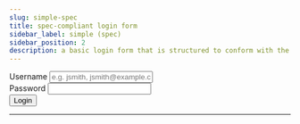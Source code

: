 ```yaml
---
slug: simple-spec
title: spec-compliant login form
sidebar_label: simple (spec)
sidebar_position: 2
description: a basic login form that is structured to conform with the standard autocomplete spec, and contains valid autocomplete attributes on all fields and will POST the input values on submit
---
```


<div class="container margin-vert--xl">
  <div class="row">
    <div class="card col col--12 padding--md">
      <form
        class="card__body"
        method="POST"
        action="/login"
      >
        <div class="row margin-bottom--md">
          <label for="username" class="margin-right--sm">Username</label>
          <input
            autocomplete="username"
            id="username"
            name="username"
            placeholder="e.g. jsmith, jsmith@example.com"
            type="text"
            required
          />
        </div>
        <div class="row margin-bottom--md">
          <label for="password" class="margin-right--sm">Password</label>
          <input
            autocomplete="current-password"
            id="password"
            name="password"
            type="password"
            required
          />
        </div>
        <div class="row">
          <button type="submit" class="button button--primary">Login</button>
        </div>
      </form>
    </div>
  </div>
</div>
<hr/>
